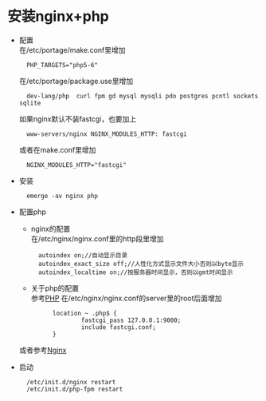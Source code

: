 # 安装nginx+php
* 配置  
    在/etc/portage/make.conf里增加

        PHP_TARGETS="php5-6"
    在/etc/portage/package.use里增加

        dev-lang/php  curl fpm gd mysql mysqli pdo postgres pcntl sockets sqlite
    如果nginx默认不装fastcgi，也要加上

        www-servers/nginx NGINX_MODULES_HTTP: fastcgi
    或者在make.conf里增加

        NGINX_MODULES_HTTP="fastcgi"
* 安装

        emerge -av nginx php
* 配置php
    * nginx的配置  
    在/etc/nginx/nginx.conf里的http段里增加

            autoindex on;//自动显示目录
            autoindex_exact_size off;//人性化方式显示文件大小否则以byte显示
            autoindex_localtime on;//按服务器时间显示，否则以gmt时间显示
    * 关于php的配置  
    参考[PHP](https://wiki.gentoo.org/wiki/PHP)
    在/etc/nginx/nginx.conf的server里的root后面增加

                location ~ .php$ {
                        fastcgi_pass 127.0.0.1:9000;
                        include fastcgi.conf;
                }
    或者参考[Nginx](https://wiki.gentoo.org/wiki/Nginx)
* 启动

        /etc/init.d/nginx restart
        /etc/init.d/php-fpm restart
